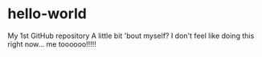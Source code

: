 # hello-world
My 1st GitHub repository
A little bit 'bout myself? I don't feel like doing this right now...
me toooooo!!!!!
